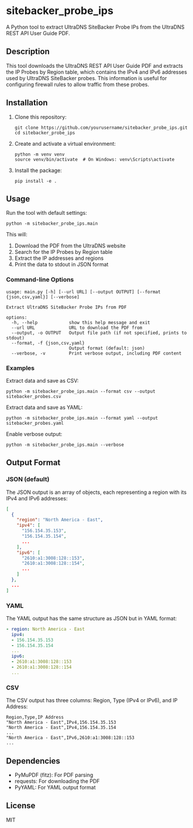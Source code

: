 # sitebacker_probe_ips

A Python tool to extract UltraDNS SiteBacker Probe IPs from the UltraDNS REST API User Guide PDF.

## Description

This tool downloads the UltraDNS REST API User Guide PDF and extracts the IP Probes by Region table, which contains the IPv4 and IPv6 addresses used by UltraDNS SiteBacker probes. This information is useful for configuring firewall rules to allow traffic from these probes.

## Installation

1. Clone this repository:
   ```
   git clone https://github.com/yourusername/sitebacker_probe_ips.git
   cd sitebacker_probe_ips
   ```

2. Create and activate a virtual environment:
   ```
   python -m venv venv
   source venv/bin/activate  # On Windows: venv\Scripts\activate
   ```

3. Install the package:
   ```
   pip install -e .
   ```

## Usage

Run the tool with default settings:
```
python -m sitebacker_probe_ips.main
```

This will:
1. Download the PDF from the UltraDNS website
2. Search for the IP Probes by Region table
3. Extract the IP addresses and regions
4. Print the data to stdout in JSON format

### Command-line Options

```
usage: main.py [-h] [--url URL] [--output OUTPUT] [--format {json,csv,yaml}] [--verbose]

Extract UltraDNS SiteBacker Probe IPs from PDF

options:
  -h, --help            show this help message and exit
  --url URL             URL to download the PDF from
  --output, -o OUTPUT   Output file path (if not specified, prints to stdout)
  --format, -f {json,csv,yaml}
                        Output format (default: json)
  --verbose, -v         Print verbose output, including PDF content
```

### Examples

Extract data and save as CSV:
```
python -m sitebacker_probe_ips.main --format csv --output sitebacker_probes.csv
```

Extract data and save as YAML:
```
python -m sitebacker_probe_ips.main --format yaml --output sitebacker_probes.yaml
```

Enable verbose output:
```
python -m sitebacker_probe_ips.main --verbose
```

## Output Format

### JSON (default)

The JSON output is an array of objects, each representing a region with its IPv4 and IPv6 addresses:

```json
[
  {
    "region": "North America - East",
    "ipv4": [
      "156.154.35.153",
      "156.154.35.154",
      ...
    ],
    "ipv6": [
      "2610:a1:3008:128::153",
      "2610:a1:3008:128::154",
      ...
    ]
  },
  ...
]
```

### YAML

The YAML output has the same structure as JSON but in YAML format:

```yaml
- region: North America - East
  ipv4:
  - 156.154.35.153
  - 156.154.35.154
  ...
  ipv6:
  - 2610:a1:3008:128::153
  - 2610:a1:3008:128::154
  ...
```

### CSV

The CSV output has three columns: Region, Type (IPv4 or IPv6), and IP Address:

```
Region,Type,IP Address
"North America - East",IPv4,156.154.35.153
"North America - East",IPv4,156.154.35.154
...
"North America - East",IPv6,2610:a1:3008:128::153
...
```

## Dependencies

- PyMuPDF (fitz): For PDF parsing
- requests: For downloading the PDF
- PyYAML: For YAML output format

## License

MIT 
